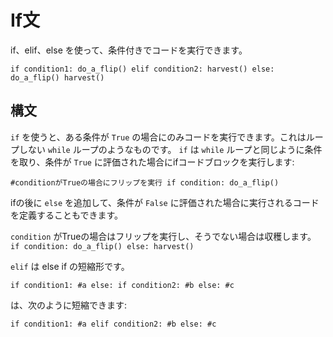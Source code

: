 # If文
if、elif、else を使って、条件付きでコードを実行できます。

`if condition1:
	do_a_flip()
elif condition2:
	harvest()
else:
	do_a_flip()
	harvest()`

## 構文
`if` を使うと、ある条件が `True` の場合にのみコードを実行できます。これはループしない `while` ループのようなものです。
`if` は `while` ループと同じように条件を取り、条件が `True` に評価された場合にifコードブロックを実行します:

`#conditionがTrueの場合にフリップを実行
if condition:
	do_a_flip()`

ifの後に `else` を追加して、条件が `False` に評価された場合に実行されるコードを定義することもできます。

`condition` がTrueの場合はフリップを実行し、そうでない場合は収穫します。
`if condition:
	do_a_flip()
else:
	harvest()`

`elif` は else if の短縮形です。

`if condition1:
	#a
else:
	if condition2:
		#b
	else:
		#c`

は、次のように短縮できます:

`if condition1:
	#a
elif condition2:
	#b
else:
	#c`
